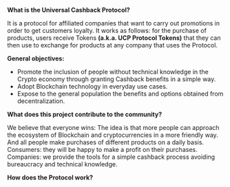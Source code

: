 **What is the Universal Cashback Protocol?**

It is a protocol for affiliated companies that want to carry out promotions in order to get customers loyalty. It works as follows: for the purchase of products, users receive Tokens **(a.k.a. UCP Protocol Tokens)** that they can then use to exchange for products at any company that uses the Protocol.

**General objectives:**

- Promote the inclusion of people without technical knowledge in the Crypto economy through granting Cashback benefits in a simple way. 
- Adopt Blockchain technology in everyday use cases.
- Expose to the general population the benefits and options obtained from decentralization.

**What does this project contribute to the community?**

We believe that everyone wins: The idea is that more people can approach the ecosystem of Blockchain and cryptocurrencies in a more friendly way. And all people make purchases of different products on a daily basis. Consumers: they will be happy to make a profit on their purchases. Companies: we provide the tools for a simple cashback process avoiding bureaucracy and technical knowledge.

**How does the Protocol work?**
